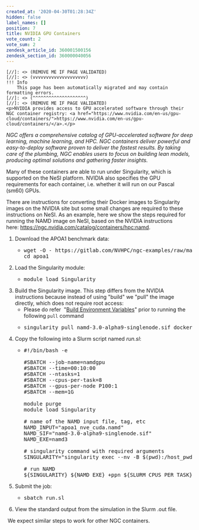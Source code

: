 ```yaml
---
created_at: '2020-04-30T01:28:34Z'
hidden: false
label_names: []
position: 7
title: NVIDIA GPU Containers
vote_count: 2
vote_sum: 2
zendesk_article_id: 360001500156
zendesk_section_id: 360000040056
---
```



    [//]: <> (REMOVE ME IF PAGE VALIDATED)
    [//]: <> (vvvvvvvvvvvvvvvvvvvv)
    !!! Info
        This page has been automatically migrated and may contain formatting errors.
    [//]: <> (^^^^^^^^^^^^^^^^^^^^)
    [//]: <> (REMOVE ME IF PAGE VALIDATED)
    <p>NVIDIA provides access to GPU accelerated software through their NGC container registry: <a href="https://www.nvidia.com/en-us/gpu-cloud/containers/">https://www.nvidia.com/en-us/gpu-cloud/containers/</a>.</p>
<p class="wysiwyg-indent1"><em>NGC offers a comprehensive catalog of GPU-accelerated software for deep learning, machine learning, and HPC. NGC containers deliver powerful and easy-to-deploy software proven to deliver the fastest results. By taking care of the plumbing, NGC enables users to focus on building lean models, producing optimal solutions and gathering faster insights.</em></p>
<p>Many of these containers are able to run under Singularity, which is supported on the NeSI platform. NVIDIA also specifies the GPU requirements for each container, i.e. whether it will run on our Pascal (sm60) GPUs.</p>
<p>There are instructions for converting their Docker images to Singularity images on the NVIDIA site but some small changes are required to these instructions on NeSI. As an example, here we show the steps required for running the NAMD image on NeSI, based on the NVIDIA instructions here: <a href="https://ngc.nvidia.com/catalog/containers/hpc:namd">https://ngc.nvidia.com/catalog/containers/hpc:namd</a>.</p>
<ol>
<li>Download the APOA1 benchmark data:
<ul>
<li>
<pre>wget -O - https://gitlab.com/NVHPC/ngc-examples/raw/master/namd/3.0/get_apoa1.sh | bash<br>cd apoa1</pre>
</li>
</ul>
</li>
<li>
<span style="font-weight: 400;">Load the Singularity module:</span>
<ul>
<li>
<pre><span style="font-weight: 400;">module load Singularity</span></pre>
</li>
</ul>
</li>
<li>
<span style="font-weight: 400;">Build the Singularity image. This step differs from the NVIDIA instructions because instead of using "build" we "pull" the image directly, which does not require root access:</span>
<ul>
<li>Please do refer  "<a href="https://support.nesi.org.nz/hc/en-gb/articles/360001107916-Singularity#build_environment_variables" target="_self">Build Environment Variables</a>" prior to running the following <code>pull</code> command</li>
<li>
<pre><span style="font-weight: 400;">singularity pull namd-3.0-alpha9-singlenode.sif docker://nvcr.io/hpc/namd:3.0-alpha9-singlenode</span></pre>
</li>
</ul>
</li>
<li>
<span style="font-weight: 400;">Copy the following into a Slurm script named <em>run.sl</em>:</span>
<ul>
<li>
<pre>#!/bin/bash -e<br><br>#SBATCH --job-name=namdgpu<br>#SBATCH --time=00:10:00<br>#SBATCH --ntasks=1<br>#SBATCH --cpus-per-task=8<br>#SBATCH --gpus-per-node P100:1<br>#SBATCH --mem=1G<br><br>module purge<br>module load Singularity<br><br># name of the NAMD input file, tag, etc<br>NAMD_INPUT=<span class="pl-s"><span class="pl-pds">"apoa1_nve_cuda.namd</span><span class="pl-pds">"<br>NAMD_SIF="<span style="font-weight: 400;">namd-3.0-alpha9-singlenode.sif</span>"<br>NAMD_EXE=namd3</span></span><br><br><span class="pl-c">#</span> singularity command with required arguments<br>SINGULARITY=<span class="pl-s"><span class="pl-pds">"s</span>ingularity exec --nv -B <span class="pl-pds">$(</span>pwd<span class="pl-pds">)</span>:/host_pwd </span>--pwd /host_pwd ${NAMD_SIF}<span class="pl-pds">"<br><span class="pl-s"><br><span class="pl-c">#</span> run NAMD<br><span class="pl-smi">${SINGULARITY}</span> ${NAMD_EXE} +ppn <span class="pl-smi">${SLURM_CPUS_PER_TASK}</span> +idlepoll <span class="pl-smi">${NAMD_INPUT}</span></span></span></pre>
</li>
</ul>
</li>
<li>Submit the job:
<ul>
<li>
<pre>sbatch run.sl</pre>
</li>
</ul>
</li>
<li>View the standard output from the simulation in the Slurm .out file.</li>
</ol>
<p> We expect similar steps to work for other NGC containers.</p>
